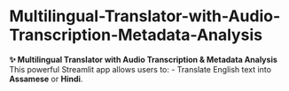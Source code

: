 # Multilingual-Translator-with-Audio-Transcription-Metadata-Analysis
 **✨ Multilingual Translator with Audio Transcription &amp; Metadata Analysis** This powerful Streamlit app allows users to: - Translate English text into **Assamese** or **Hindi**. 
